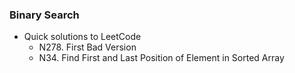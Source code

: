 ### Binary Search

- Quick solutions to LeetCode
	- N278. First Bad Version
	- N34. Find First and Last Position of Element in Sorted Array